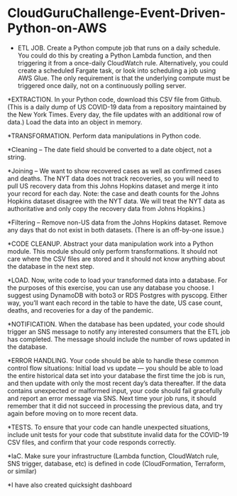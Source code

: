 # CloudGuruChallenge-Event-Driven-Python-on-AWS

  * ETL JOB. Create a Python compute job that runs on a daily schedule. You could do this by creating a Python Lambda function, and then triggering it from a once-daily CloudWatch rule. Alternatively, you could create a scheduled Fargate task, or look into scheduling a job using AWS Glue. The only requirement is that the underlying compute must be triggered once daily, not on a continuously polling server.

*EXTRACTION. In your Python code, download this CSV file from Github. (This is a daily dump of US COVID-19 data from a repository maintained by the New York Times. Every day, the file updates with an additional row of data.) Load the data into an object in memory.

*TRANSFORMATION. Perform data manipulations in Python code.

*Cleaning – The date field should be converted to a date object, not a string.

*Joining – We want to show recovered cases as well as confirmed cases and deaths. The NYT data does not track recoveries, so you will need to pull US recovery data from this Johns Hopkins dataset and merge it into your record for each day. Note: the case and death counts for the Johns Hopkins dataset disagree with the NYT data. We will treat the NYT data as authoritative and only copy the recovery data from Johns Hopkins.)

*Filtering – Remove non-US data from the Johns Hopkins dataset. Remove any days that do not exist in both datasets. (There is an off-by-one issue.)

*CODE CLEANUP. Abstract your data manipulation work into a Python module. This module should only perform transformations. It should not care where the CSV files are stored and it should not know anything about the database in the next step.

*LOAD. Now, write code to load your transformed data into a database. For the purposes of this exercise, you can use any database you choose. I suggest using DynamoDB with boto3 or RDS Postgres with pyscopg. Either way, you’ll want each record in the table to have the date, US case count, deaths, and recoveries for a day of the pandemic.

*NOTIFICATION. When the database has been updated, your code should trigger an SNS message to notify any interested consumers that the ETL job has completed. The message should include the number of rows updated in the database.

*ERROR HANDLING. Your code should be able to handle these common control flow situations:
Initial load vs update — you should be able to load the entire historical data set into your database the first time the job is run, and then update with only the most recent day’s data thereafter.
If the data contains unexpected or malformed input, your code should fail gracefully and report an error message via SNS. Next time your job runs, it should remember that it did not succeed in processing the previous data, and try again before moving on to more recent data.

*TESTS. To ensure that your code can handle unexpected situations, include unit tests for your code that substitute invalid data for the COVID-19 CSV files, and confirm that your code responds correctly.

*IaC. Make sure your infrastructure (Lambda function, CloudWatch rule, SNS trigger, database, etc) is defined in code (CloudFormation, Terraform, or similar)

*I have also created quicksight dashboard
